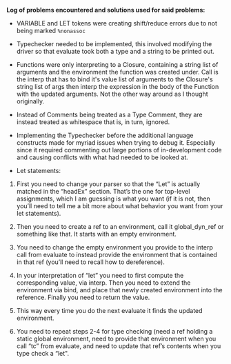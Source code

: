 **Log of problems encountered and solutions used for said problems:**

- VARIABLE and LET tokens were creating shift/reduce errors due to not being marked `%nonassoc`

- Typechecker needed to be implemented, this involved modifying the driver so that evaluate took both a type and a string to be printed out.

- Functions were only interpreting to a Closure, containing a string list of arguments and the environment the function was created under. Call is the interp that has to bind it's value 	  list of arguments to the Closure's string list of args then interp the expression in the body of the Function with the updated arguments. Not the other way around as I thought
  originally.

- Instead of Comments being treated as a Type Comment, they are instead treated as whitespace that is, in turn, ignored.

- Implementing the Typechecker before the additional language constructs made for myriad issues when trying to debug it. Especially since it required commenting out large portions of in-development code and causing conflicts with what had needed to be looked at.




- Let statements:

1. First you need to change your parser so that the “Let” is actually matched in the “headEx” section. That’s the one for top-level assignments, which I am guessing is what you want (if it is not, then you’ll need to tell me a bit more about what behavior you want from your let statements).

2. Then you need to create a ref to an environment, call it global_dyn_ref or something like that. It starts with an empty environment.

3. You need to change the empty environment you provide to the interp call from evaluate to instead provide the environment that is contained in that ref (you’ll need to recall how to dereference).

4. In your interpretation of “let” you need to first compute the corresponding value, via interp. Then you need to extend the environment via bind, and place that newly created environment into the reference. Finally you need to return the value.

5. This way every time you do the next evaluate it finds the updated environment.

6. You need to repeat steps 2-4 for type checking (need a ref holding a static global environment, need to provide that environment when you call “tc” from evaluate, and need to update that ref’s contents when you type check a “let".